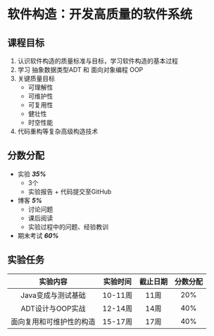 # 软件构造：开发高质量的软件系统

## 课程目标

1. 认识软件构造的质量标准与目标，学习软件构造的基本过程
2. 学习 抽象数据类型ADT 和 面向对象编程 OOP
3. 关键质量目标
    - 可理解性
    - 可维护性
    - 可复用性
    - 健壮性
    - 时空性能
4. 代码重构等复杂高级构造技术

## 分数分配

- 实验 ***35%***
    - 3个
    - 实验报告 + 代码提交至GitHub
- 博客 ***5%***
    - 讨论问题
    - 课后阅读
    - 实验过程中的问题、经验教训
- 期末考试 ***60%***

## 实验任务

|实验内容|实验时间|截止日期|分数分配
|:-:|:-:|:-:|:-:|
|Java变成与测试基础|10-11周|11周|20%|
|ADT设计与OOP实战|12-14周|14周|40%|
|面向复用和可维护性的构造|15-17周|17周|40%|
